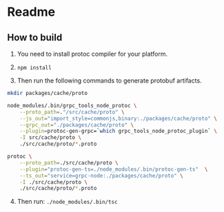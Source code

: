 # Readme

## How to build

1. You need to install protoc compiler for your platform.

2. `npm install`

3. Then run the following commands to generate protobuf artifacts.

```bash
mkdir packages/cache/proto

node_modules/.bin/grpc_tools_node_protoc \
	--proto_path=."/src/cache/proto" \
	--js_out="import_style=commonjs,binary:./packages/cache/proto" \
	--grpc_out="./packages/cache/proto" \
	--plugin=protoc-gen-grpc=`which grpc_tools_node_protoc_plugin` \
	-I src/cache/proto \
	./src/cache/proto/*.proto

protoc \
	--proto_path=./src/cache/proto \
	--plugin="protoc-gen-ts=./node_modules/.bin/protoc-gen-ts"  \
	--ts_out="service=grpc-node:./packages/cache/proto" \
	-I ./src/cache/proto \
	./src/cache/proto/*.proto
```

4. Then run: `./node_modules/.bin/tsc`
